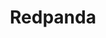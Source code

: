 ---
title: Redpanda
isOfficial: true
categories:
  - message-broker
docs:
  - id: java
    url: https://java.testcontainers.org/modules/redpanda/
    example: |
      ```java
      var redpanda = new RedpandaContainer(DockerImageName.parse("docker.redpanda.com/redpandadata/redpanda:v22.2.1"));
      redpanda.start();
      ```
  - id: go
    url: https://golang.testcontainers.org/modules/redpanda/
    example: |
      ```go
      redpandaContainer, err := redpanda.RunContainer(ctx, testcontainers.WithImage("docker.redpanda.com/redpandadata/redpanda:v23.1.7"))
      ```
  - id: dotnet
    url: https://www.nuget.org/packages/Testcontainers.Redpanda
    example: |
      ```csharp
      var redpandaContainer = new RedpandaBuilder()
        .WithImage("docker.redpanda.com/redpandadata/redpanda:v22.2.1")
        .Build();
      await redpandaContainer.StartAsync();
      ```
description: |
  Redpanda is the Kafka-compatible streaming data platform.
---